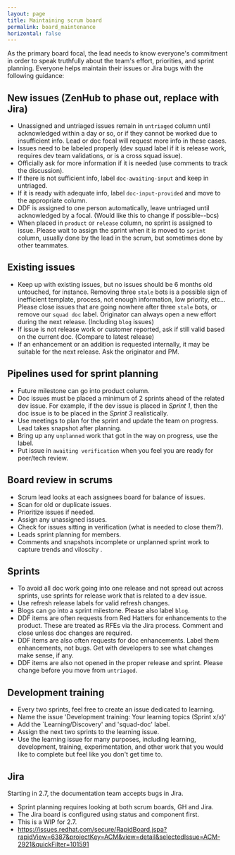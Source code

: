```yaml
---
layout: page
title: Maintaining scrum board
permalink: board_maintenance
horizontal: false
---
```


As the primary board focal, the lead needs to know everyone's commitment in order to speak truthfully about the team's effort, priorities, and sprint planning. Everyone helps maintain their issues or Jira bugs with the following guidance:

## New issues (ZenHub to phase out, replace with Jira)

  - Unassigned and untriaged issues remain in `untriaged` column until acknowledged within a day or so, or if they cannot be worked due to insufficient info. Lead or doc focal will request more info in these cases.
  - Issues need to be labeled properly (dev squad label if it is release work, requires dev team validations, or is a cross squad issue).
  - Officially ask for more information if it is needed (use comments to track the discussion).
  - If there is not sufficient info, label `doc-awaiting-input` and keep in untriaged.
  - If it is ready with adequate info, label `doc-input-provided` and move to the appropriate column.
  - DDF is assigned to one person automatically, leave untriaged until acknowledged by a focal. (Would like this to change if possible--bcs)
  - When placed in `product` or `release` column, no sprint is assigned to issue. Please wait to assign the sprint when it is moved to `sprint` column, usually done by the lead in the scrum, but sometimes done by other teammates.
  
## Existing issues

  - Keep up with existing issues, but no issues should be 6 months old untouched, for instance. Removing three `stale` bots is a possible sign of inefficient template, process, not enough information, low priority, etc... Please close issues that are going nowhere after three `stale` bots, or remove our `squad doc` label. Originator can always open a new effort during the next release. (Including `blog` issues)
  - If issue is not release work or customer reported, ask if still valid based on the current doc. (Compare to latest release)
  - If an enhancement or an addition is requested internally, it may be suitable for the next release. Ask the originator and PM.
  
## Pipelines used for sprint planning

  - Future milestone can go into product column.
  - Doc issues must be placed a minimum of 2 sprints ahead of the related dev issue. For example, if the dev issue is placed in _Sprint 1_, then the doc issue is to be placed in the _Sprint 3_ realistically.
  - Use meetings to plan for the sprint and update the team on progress. Lead takes snapshot after planning.
  - Bring up any `unplanned` work that got in the way on progress, use the label.
  - Put issue in `awaiting verification` when you feel you are ready for peer/tech review.

## Board review in scrums

  - Scrum lead looks at each assignees board for balance of issues.
  - Scan for old or duplicate issues.
  - Prioritize issues if needed.
  - Assign any unassigned issues.
  - Check for issues sitting in verification (what is needed to close them?).
  - Leads sprint planning for members.
  - Comments and snapshots incomplete or unplanned sprint work to capture trends and viloscity .

## Sprints

  - To avoid all doc work going into one release and not spread out across sprints, use sprints for release work that is related to a dev issue.
  - Use refresh release labels for valid refresh changes.
  - Blogs can go into a sprint milestone. Please also label `blog`.
  - DDF items are often requests from Red Hatters for enhancements to the product. These are treated as RFEs via the Jira process. Comment and close unless doc changes are required. 
  - DDF items are also often requests for doc enhancements. Label them enhancements, not bugs. Get with developers to see what changes make sense, if any.
  - DDF items are also not opened in the proper release and sprint. Please change before you move from `untriaged`. 
  
## Development training

  - Every two sprints, feel free to create an issue dedicated to learning.
  - Name the issue 'Development training: Your learning topics (Sprint x/x)'
  - Add the `Learning/Discovery' and 'squad-doc' label.
  - Assign the next two sprints to the learning issue.
  - Use the learning issue for many purposes, including learning, development, training, experimentation, and other work that you would like to complete but feel like you don't get time to. 

## Jira 

Starting in 2.7, the documentation team accepts bugs in Jira.
  - Sprint planning requires looking at both scrum boards, GH and Jira.
  - The Jira board is configured using status and component first.
  - This is a WIP for 2.7.
  - https://issues.redhat.com/secure/RapidBoard.jspa?rapidView=6387&projectKey=ACM&view=detail&selectedIssue=ACM-2921&quickFilter=101591
  

  
